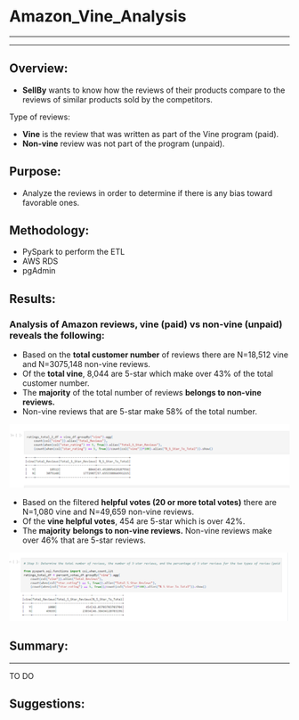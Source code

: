 # Amazon_Vine_Analysis
------
------
## Overview:
- **SellBy** wants to know how the reviews of their products compare to the reviews of similar products sold by the competitors.

Type of reviews:
- **Vine** is the review that was written as part of the Vine program (paid).
- **Non-vine** review was not part of the program (unpaid).


## Purpose:
- Analyze the reviews in order to determine if there is any bias toward favorable ones.

## Methodology:
- PySpark to perform the ETL
- AWS RDS
- pgAdmin

## Results:
### Analysis of Amazon reviews, **vine (paid)** vs **non-vine (unpaid)** reveals the following:
- Based on the **total customer number** of reviews there are N=18,512 vine and N=3075,148 non-vine reviews.  
- Of the **total vine**, 8,044 are 5-star which make over 43% of the total customer number.
- The **majority** of the total number of reviews **belongs to non-vine reviews.**
- Non-vine reviews that are 5-star make 58% of the total number.

![](total_comparison_vine_vs_not.png)

- Based on the filtered **helpful votes (20 or more total votes)** there are N=1,080 vine and N=49,659 non-vine reviews.
- Of the **vine helpful votes**, 454 are 5-star which is over 42%.
- The **majority** **belongs to non-vine reviews.** Non-vine reviews make over 46% that are 5-star reviews.

![](comparison_vine_vs_not_percentage.png)

## Summary:
------
TO DO






## Suggestions:
